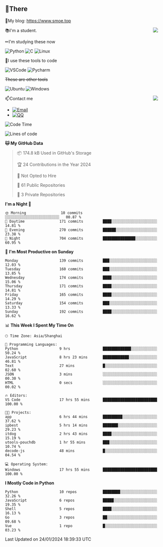 
## 👏There

📰My blog: https://www.smoe.top

<img align="right" src="https://github-readme-stats.vercel.app/api/top-langs/?username=AkashiCoin"/>


📚I'm a student.

✏I'm studying these now

![Python](https://img.shields.io/badge/-Python-blue?style=flat-square&logo=Python&logoColor=fff)
![C](https://img.shields.io/badge/-C-585858?style=flat-square&logo=C&logoColor=fff)
![Linux](https://img.shields.io/badge/-Linux-black?style=flat-square&logo=Linux&logoColor=fff)

🔨I use these tools to code

![VSCode](https://img.shields.io/badge/-VSCode-blue?style=flat-square&logo=visualstudiocode&logoColor=fff)
![Pycharm](https://img.shields.io/badge/-Pycharm-green?style=flat-square&logo=pycharm&logoColor=fff)

 ~~These are other tools~~

![Ubuntu](https://img.shields.io/badge/-Ubuntu-orange?style=flat-square&logo=Ubuntu&logoColor=fff)
![Windows](https://img.shields.io/badge/-Windows-blue?style=flat-square&logo=Windows&logoColor=fff)

<img align="right" src="https://github-readme-stats.vercel.app/api?username=AkashiCoin" />


📫Contact me

* [![Email](https://img.shields.io/badge/Email-l1040186796@gmail.com-1?style=social&logoColor=fff)](mailto:l1040186796@gmail.com)
* [![QQ](https://img.shields.io/badge/QQ-1040186796-1?style=social&logoColor=fff)](tencent://AddContact/?fromId=45&fromSubId=1&subcmd=all&uin=1040186796&website=www.oicqzone.com)

<!--START_SECTION:waka-->
![Code Time](http://img.shields.io/badge/Code%20Time-1%2C119%20hrs%2027%20mins-blue)

![Lines of code](https://img.shields.io/badge/From%20Hello%20World%20I%27ve%20Written-280.4%20thousand%20lines%20of%20code-blue)

**🐱 My GitHub Data** 

> 📦 174.8 kB Used in GitHub's Storage 
 > 
> 🏆 24 Contributions in the Year 2024
 > 
> 🚫 Not Opted to Hire
 > 
> 📜 61 Public Repositories 
 > 
> 🔑 3 Private Repositories 
 > 
**I'm a Night 🦉** 

```text
🌞 Morning                10 commits          ░░░░░░░░░░░░░░░░░░░░░░░░░   00.87 % 
🌆 Daytime                171 commits         ████░░░░░░░░░░░░░░░░░░░░░   14.81 % 
🌃 Evening                270 commits         ██████░░░░░░░░░░░░░░░░░░░   23.38 % 
🌙 Night                  704 commits         ███████████████░░░░░░░░░░   60.95 % 
```
📅 **I'm Most Productive on Sunday** 

```text
Monday                   139 commits         ███░░░░░░░░░░░░░░░░░░░░░░   12.03 % 
Tuesday                  160 commits         ███░░░░░░░░░░░░░░░░░░░░░░   13.85 % 
Wednesday                174 commits         ████░░░░░░░░░░░░░░░░░░░░░   15.06 % 
Thursday                 171 commits         ████░░░░░░░░░░░░░░░░░░░░░   14.81 % 
Friday                   165 commits         ████░░░░░░░░░░░░░░░░░░░░░   14.29 % 
Saturday                 154 commits         ███░░░░░░░░░░░░░░░░░░░░░░   13.33 % 
Sunday                   192 commits         ████░░░░░░░░░░░░░░░░░░░░░   16.62 % 
```


📊 **This Week I Spent My Time On** 

```text
🕑︎ Time Zone: Asia/Shanghai

💬 Programming Languages: 
Python                   9 hrs               █████████████░░░░░░░░░░░░   50.24 % 
JavaScript               8 hrs 23 mins       ████████████░░░░░░░░░░░░░   46.81 % 
Text                     27 mins             █░░░░░░░░░░░░░░░░░░░░░░░░   02.60 % 
JSON                     3 mins              ░░░░░░░░░░░░░░░░░░░░░░░░░   00.30 % 
HTML                     0 secs              ░░░░░░░░░░░░░░░░░░░░░░░░░   00.02 % 

🔥 Editors: 
VS Code                  17 hrs 55 mins      █████████████████████████   100.00 % 

🐱‍💻 Projects: 
app                      6 hrs 44 mins       █████████░░░░░░░░░░░░░░░░   37.62 % 
ipbest                   5 hrs 14 mins       ███████░░░░░░░░░░░░░░░░░░   29.23 % 
itdog                    2 hrs 43 mins       ████░░░░░░░░░░░░░░░░░░░░░   15.19 % 
utools-pouchdb           1 hr 55 mins        ███░░░░░░░░░░░░░░░░░░░░░░   10.74 % 
decode-js                48 mins             █░░░░░░░░░░░░░░░░░░░░░░░░   04.54 % 

💻 Operating System: 
Windows                  17 hrs 55 mins      █████████████████████████   100.00 % 
```

**I Mostly Code in Python** 

```text
Python                   10 repos            ████████░░░░░░░░░░░░░░░░░   32.26 % 
JavaScript               6 repos             █████░░░░░░░░░░░░░░░░░░░░   19.35 % 
Shell                    5 repos             ████░░░░░░░░░░░░░░░░░░░░░   16.13 % 
Go                       3 repos             ██░░░░░░░░░░░░░░░░░░░░░░░   09.68 % 
Vue                      1 repo              █░░░░░░░░░░░░░░░░░░░░░░░░   03.23 % 
```




 Last Updated on 24/01/2024 18:39:33 UTC
<!--END_SECTION:waka-->
